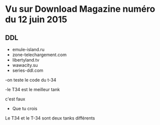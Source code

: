 # Vu sur Download Magazine numéro du 12 juin 2015

## DDL

- emule-island.ru
- zone-telechargement.com
- libertyland.tv
- wawacity.su
- series-ddl.com

-on teste le code du t-34

-le T34 est le meilleur tank 

c'est faux

- Que tu crois

Le T34 et le T-34 sont deux tanks différents